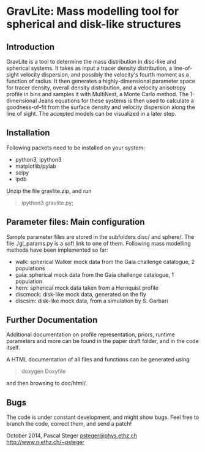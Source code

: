 GravLite: Mass modelling tool for spherical and disk-like structures
====================================================================


Introduction
------------

GravLite is a tool to determine the mass distribution in disc-like and spherical
systems. It takes as input a tracer density distribution, a line-of-sight
velocity dispersion, and possibly the velocity's fourth moment as a function of
radius. It then generates a highly-dimensional parameter space for tracer
density, overall density distribution, and a velocity anisotropy profile in bins
and samples it with MultiNest, a Monte Carlo method. The 1-dimensional Jeans
equations for these systems is then used to calculate a goodness-of-fit from the
surface density and velocity dispersion along the line of sight. The accepted
models can be visualized in a later step.


Installation
------------

Following packets need to be installed on your system:
 * python3, ipython3
 * matplotlib/pylab
 * scipy
 * ipdb

Unzip the file gravlite.zip, and run

> ipython3 gravlite.py;


Parameter files: Main configuration
-----------------------------------

Sample parameter files are stored in the subfolders disc/ and sphere/. The file
./gl_params.py is a soft link to one of them. Following mass modelling methods
have been implemented so far:

 * walk: spherical Walker mock data from the Gaia challenge catalogue, 2 populations
 * gaia: spherical mock data from the Gaia challenge catalogue, 1 population
 * hern: spherical mock data taken from a Hernquist profile
 * discmock: disk-like mock data, generated on the fly
 * discsim: disk-like mock data, from a simulation by S. Garbari

Further Documentation
---------------------

Additional documentation on profile representation, priors, runtime parameters
and more can be found in the paper draft folder, and in the code itself.

A HTML documentation of all files and functions can be generated using

> doxygen Doxyfile

and then browsing to doc/html/.

Bugs
----

The code is under constant development, and might show bugs. Feel free to branch
the code, correct them, and send a patch!


October 2014,
Pascal Steger
psteger@phys.ethz.ch
http://www.n.ethz.ch/~psteger
